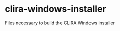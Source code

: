 clira-windows-installer
=======================

Files necessary to build the CLIRA Windows installer
